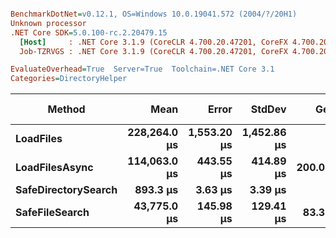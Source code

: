 ``` ini

BenchmarkDotNet=v0.12.1, OS=Windows 10.0.19041.572 (2004/?/20H1)
Unknown processor
.NET Core SDK=5.0.100-rc.2.20479.15
  [Host]     : .NET Core 3.1.9 (CoreCLR 4.700.20.47201, CoreFX 4.700.20.47203), X64 RyuJIT
  Job-TZRVGS : .NET Core 3.1.9 (CoreCLR 4.700.20.47201, CoreFX 4.700.20.47203), X64 RyuJIT

EvaluateOverhead=True  Server=True  Toolchain=.NET Core 3.1  
Categories=DirectoryHelper  

```
|              Method |         Mean |       Error |      StdDev |    Gen 0 | Gen 1 | Gen 2 | Allocated |
|-------------------- |-------------:|------------:|------------:|---------:|------:|------:|----------:|
|           **LoadFiles** | **228,264.0 μs** | **1,553.20 μs** | **1,452.86 μs** |        **-** |     **-** |     **-** | **4160376 B** |
|      **LoadFilesAsync** | **114,063.0 μs** |   **443.55 μs** |   **414.89 μs** | **200.0000** |     **-** |     **-** | **3642381 B** |
| **SafeDirectorySearch** |     **893.3 μs** |     **3.63 μs** |     **3.39 μs** |        **-** |     **-** |     **-** |     **774 B** |
|      **SafeFileSearch** |  **43,775.0 μs** |   **145.98 μs** |   **129.41 μs** |  **83.3333** |     **-** |     **-** | **1569855 B** |
